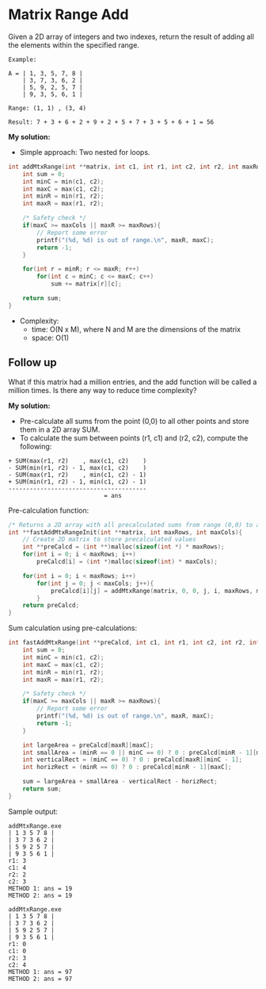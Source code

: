 # Matrix Range Add

Given a 2D array of integers and two indexes, return the result of adding all the elements within the specified range.

````
Example:

A = | 1, 3, 5, 7, 8 |
    | 3, 7, 3, 6, 2 |
    | 5, 9, 2, 5, 7 |
    | 9, 3, 5, 6, 1 |

Range: (1, 1) , (3, 4)

Result: 7 + 3 + 6 + 2 + 9 + 2 + 5 + 7 + 3 + 5 + 6 + 1 = 56
````

**My solution:**
- Simple approach: Two nested for loops.

````c
int addMtxRange(int **matrix, int c1, int r1, int c2, int r2, int maxRows, int maxCols){
    int sum = 0;
    int minC = min(c1, c2);
    int maxC = max(c1, c2);
    int minR = min(r1, r2);
    int maxR = max(r1, r2);

    /* Safety check */
    if(maxC >= maxCols || maxR >= maxRows){
        // Report some error
        printf("(%d, %d) is out of range.\n", maxR, maxC);
        return -1;
    }

    for(int r = minR; r <= maxR; r++)
        for(int c = minC; c <= maxC; c++)
            sum += matrix[r][c];

    return sum;
}
````

- Complexity:
    + time: O(N x M), where N and M are the dimensions of the matrix
    + space: O(1)

## Follow up
What if this matrix had a million entries, and the add function will be called a million times. Is there any way to reduce time complexity?

**My solution:**
- Pre-calculate all sums from the point (0,0) to all other points and store them in a 2D array SUM.
- To calculate the sum between points (r1, c1) and (r2, c2), compute the following: 
 
````
+ SUM(max(r1, r2)    , max(c1, c2)    ) 
- SUM(min(r1, r2) - 1, max(c1, c2)    )
- SUM(max(r1, r2)    , min(c1, c2) - 1) 
+ SUM(min(r1, r2) - 1, min(c1, c2) - 1)
---------------------------------------
                           = ans
````

Pre-calculation function:
````c
/* Returns a 2D array with all precalculated sums from range (0,0) to all other coordinates */
int **fastAddMtxRangeInit(int **matrix, int maxRows, int maxCols){
    // Create 2D matrix to store precalculated values
    int **preCalcd = (int **)malloc(sizeof(int *) * maxRows);
    for(int i = 0; i < maxRows; i++)
        preCalcd[i] = (int *)malloc(sizeof(int) * maxCols);

    for(int i = 0; i < maxRows; i++)
        for(int j = 0; j < maxCols; j++){
            preCalcd[i][j] = addMtxRange(matrix, 0, 0, j, i, maxRows, maxCols);
        }
    return preCalcd;
}
````

Sum calculation using pre-calculations:
````c
int fastAddMtxRange(int **preCalcd, int c1, int r1, int c2, int r2, int maxRows, int maxCols){
    int sum = 0;
    int minC = min(c1, c2);
    int maxC = max(c1, c2);
    int minR = min(r1, r2);
    int maxR = max(r1, r2);

    /* Safety check */
    if(maxC >= maxCols || maxR >= maxRows){
        // Report some error
        printf("(%d, %d) is out of range.\n", maxR, maxC);
        return -1;
    }

    int largeArea = preCalcd[maxR][maxC];
    int smallArea = (minR == 0 || minC == 0) ? 0 : preCalcd[minR - 1][minC - 1];
    int verticalRect = (minC == 0) ? 0 : preCalcd[maxR][minC - 1];
    int horizRect = (minR == 0) ? 0 : preCalcd[minR - 1][maxC];

    sum = largeArea + smallArea - verticalRect - horizRect;
    return sum; 
}
````

Sample output:
````
addMtxRange.exe
| 1 3 5 7 8 |
| 3 7 3 6 2 |
| 5 9 2 5 7 |
| 9 3 5 6 1 |
r1: 3
c1: 4
r2: 2
c2: 3
METHOD 1: ans = 19
METHOD 2: ans = 19

addMtxRange.exe
| 1 3 5 7 8 |
| 3 7 3 6 2 |
| 5 9 2 5 7 |
| 9 3 5 6 1 |
r1: 0
c1: 0
r2: 3
c2: 4
METHOD 1: ans = 97
METHOD 2: ans = 97
````